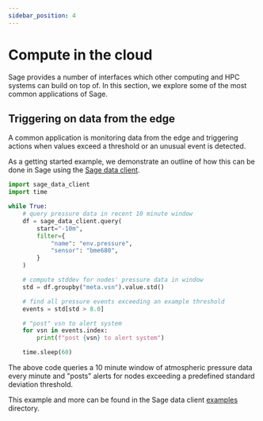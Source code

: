 ```yaml
---
sidebar_position: 4
---
```


# Compute in the cloud

Sage provides a number of interfaces which other computing and HPC systems can build on top of. In this section, we explore some of the most common applications of Sage.

## Triggering on data from the edge

A common application is monitoring data from the edge and triggering actions when values exceed a threshold or an unusual event is detected.

As a getting started example, we demonstrate an outline of how this can be done in Sage using the [Sage data client](https://github.com/sagecontinuum/sage-data-client).

```python
import sage_data_client
import time

while True:
    # query pressure data in recent 10 minute window
    df = sage_data_client.query(
        start="-10m",
        filter={
            "name": "env.pressure",
            "sensor": "bme680",
        }
    )

    # compute stddev for nodes' pressure data in window
    std = df.groupby("meta.vsn").value.std()

    # find all pressure events exceeding an example threshold
    events = std[std > 8.0]

    # "post" vsn to alert system
    for vsn in events.index:
        print(f"post {vsn} to alert system")

    time.sleep(60)
```

The above code queries a 10 minute window of atmospheric pressure data every minute and "posts" alerts for nodes exceeding a predefined standard deviation threshold.

This example and more can be found in the Sage data client [examples](https://github.com/sagecontinuum/sage-data-client/blob/main/examples/) directory.
